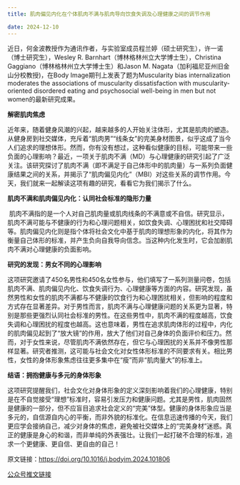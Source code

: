 ```yaml
---
title: 肌肉偏见内化在个体肌肉不满与肌肉导向饮食失调及心理健康之间的调节作用

date: 2024-12-10
---
```



<!--more-->

近日，何金波教授作为通讯作者，与实验室成员程兰婷（硕士研究生），许一诺（博士研究生），Wesley R. Barnhart（博林格林州立大学博士生），Christina Gaggiano（博林格林州立大学博士生）和Jason M. Nagata（加利福尼亚州旧金山分校教授)，在Body Image期刊上发表了题为Muscularity bias internalization moderates the associations of muscularity dissatisfaction with muscularity-oriented disordered eating and psychosocial well-being in men but not women的最新研究成果。


**解密肌肉焦虑**


近年来，随着健身风潮的兴起，越来越多的人开始关注体形，尤其是肌肉的塑造。从健身房到社交媒体，充斥着“肌肉男”“线条女”的完美身材图景，似乎这成了当今人们追求的理想体形。然而，你有没有想过，这种看似健康的目标，可能带来一些负面的心理影响？最近，一项关于肌肉不满（MD）与心理健康的研究引起了广泛关注。该研究探讨了肌肉不满（即不满足于自己体形中的肌肉量）与一系列负面健康结果之间的关系，并揭示了“肌肉偏见内化”（MBI）对这些关系的调节作用。今天，我们就来一起解读这项有趣的研究，看看它为我们揭示了什么。

**肌肉不满和肌肉偏见内化：认同社会标准的隐形力量**


 肌肉不满指的是一个人对自己肌肉量或肌肉线条的不满意或不自信。研究显示，肌肉不满可能与不健康的行为和心理问题相关，如饮食失调、心理困扰和社交障碍等。肌肉偏见内化则是指个体将社会文化中基于肌肉的理想形象的内化，将其作为衡量自己体形的标准，并产生负向自我导向信念。当这种内化发生时，它会加剧肌肉不满对心理健康的负面影响。


**研究的发现：男女不同的心理影响**

这项研究邀请了450名男性和450名女性参与，他们填写了一系列测量问卷，包括肌肉不满、肌肉偏见内化、饮食失调行为、心理健康等方面的内容。研究发现，虽然男性和女性的肌肉不满都与不健康的饮食行为和心理困扰相关，但影响的程度和方式存在显著差异。对于男性而言，肌肉不满与心理健康问题的关系更为显著，特别是那些更强烈认同社会标准的男性。在这些男性中，肌肉不满的程度越高，饮食失调和心理困扰的程度也越高。这也意味着，男性在追求肌肉体形的过程中，内化的肌肉偏见起到了“放大镜”的作用，放大了他们对自己身体的负面评价和压力。然而，对于女性来说，尽管肌肉不满依然存在，但它与心理困扰的关系并不像男性那样显著。研究者推测，这可能与社会文化对女性体形标准的不同要求有关。相比男性，女性的身体形象焦虑往往更多集中在“瘦”而非“肌肉量大”的标准上。


**结语：拥抱健康与多元的身体形象**

这项研究提醒我们，社会文化对身体形象的定义深刻影响着我们的心理健康，特别是在不自觉接受“理想”标准时，容易引发压力和健康问题。尤其是男性，肌肉固然是健康的一部分，但不应盲目追求社会定义的“完美”体型。健康的身体形象应当是多元的，自信源自内心的平衡，而非外貌的标准化。在信息迅速传播的今天，我们更应学会接纳自己，减少对身体的焦虑，避免被社交媒体上的“完美身材”迷惑。真正的健康是身心的和谐，而非单纯的外表强壮。让我们一起打破不合理的标准，追求一个更健康、更自信、更自由的自己！


原文链接：https://doi.org/10.1016/j.bodyim.2024.101806

[公众号推文链接](https://mp.weixin.qq.com/s/dt2NnGboHencZ06YMvBUiw)
